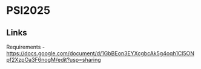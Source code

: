 # PSI2025

## Links

Requirements - https://docs.google.com/document/d/1GbBEon3EYXcgbcAk5g4oqh1Cl5ONpf2XzpOa3F6nogM/edit?usp=sharing
